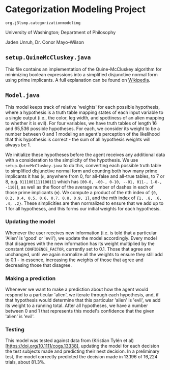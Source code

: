 # Categorization Modeling Project

`org.j3lsmp.categorizationmodeling`

University of Washington; Department of Philosophy

Jaden Unruh, Dr. Conor Mayo-Wilson

## `setup.QuineMcCluskey.java`
This file contains an implementation of the Quine-McCluskey algorithm for minimizing boolean expressions into a simplified disjunctive normal form using prime implicants. A full explanation can be found on [Wikipedia](https://en.wikipedia.org/wiki/Quine%E2%80%93McCluskey_algorithm).

## `Model.java`
This model keeps track of relative 'weights' for each possible hypothesis, where a hypothesis is a truth table mapping states of each input variable to a single output (i.e., the color, leg width, and spottiness of an alien mapping to whether it is evil). For four variables, we have truth tables of length 16 and 65,536 possible hypotheses. For each, we consider its weight to be a number between 0 and 1 modeling an agent's perception of the likelihood that this hypothesis is correct - the sum of all hypothesis weights will always be 1.

We initialize these hypotheses before the agent receives any additional data with a consideration to the simplicity of the hypothesis. We use `setup.QuineMcCluskey.java` to do this, converting each possible truth table to simplified disjunctive normal form and counting both how many prime implicants it has (`n`, anywhere from 0, for all-false and all-true tables, to 7 or 8, e.g. `0111001111100111` which has `[00-0, -00-, 0-10, --01, 011-, 1-0-, -110]`), as well as the floor of the average number of dashes in each of those prime implicants (`m`). We compute a product of the nth index of `{0, 0.2, 0.4, 0.5, 0.6, 0.7, 0.8, 0.9, 1}`, and the mth index of `{1, .8, .6, .4, .2}`. These simplicities are then normalized to ensure that we add up to 1 for all hypotheses, and this forms our initial weights for each hypothesis.

### Updating the model
Whenever the user receives new information (i.e. is told that a particular 'Alien' is 'good' or 'evil'), we update the model accordingly. Every model that disagrees with the new information has its weight multiplied by the constant `CONFIDENCE_FACTOR`, currently set to 0.1. Those that agree are unchanged, until we again normalize all the weights to ensure they still add to 0.1 - in essence, increasing the weights of those that agree and decreasing those that disagree.

### Making a prediction
Whenever we want to make a prediction about how the agent would respond to a particular 'alien', we iterate through each hypothesis, and, if that hypothesis would determine that this particular 'alien' is 'evil', we add its weight to a running total. After all hypotheses, we have a number between 0 and 1 that represents this model's confidence that the given 'alien' is 'evil'.

### Testing
This model was tested against data from (Kristian Tylén et al)[https://doi.org/10.1111/cogs.13338], updating the model for each decision the test subjects made and predicting their next decision. In a preliminary test, the model correctly predicted the decision made in 13,196 of 16,224 trials, about 81.3%.
